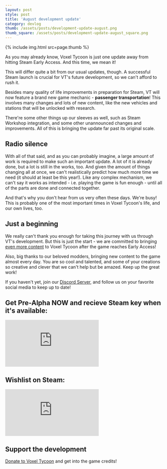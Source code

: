 ```yaml
---
layout: post
style: post
title: 'August development update'
category: devlog
thumb: /assets/posts/development-update-august.png
thumb_square: /assets/posts/development-update-august_square.png
---
```


{% include img.html src=page.thumb %}

As you may already know, Voxel Tycoon is just one update away from hitting Steam Early Access. And this time, we mean it!

This will differ quite a bit from our usual updates, though. A successful Steam launch is crucial for VT's future development, so we can't afford to rush it.

Besides many quality of life improvements in preparation for Steam, VT will now feature a brand new game mechanic - **passenger transportation**! This involves many changes and lots of new content, like the new vehicles and stations that will be unlocked with research.

There're some other things up our sleeves as well, such as Steam Workshop integration, and some other unannounced changes and improvements. All of this is bringing the update far past its original scale.

## Radio silence

With all of that said, and as you can probably imagine, a large amount of work is required to make such an important update. A lot of it is already done, but a lot is still in the works, too. And given the amount of things changing all at once, we can't realistically predict how much more time we need (it should at least be this year!). Like any complex mechanism, we can't say it works as intended - i.e. playing the game is fun enough - until all of the parts are done and connected together.

And that's why you don't hear from us very often these days. We're busy! This is probably one of the most important times in Voxel Tycoon's life, and our own lives, too.

## Just a beginning

We really can't thank you enough for taking this journey with us through VT's development. But this is just the start - we are committed to bringing [even more content](https://voxeltycoon.xyz/roadmap) to Voxel Tycoon after the game reaches Early Access!

Also, big thanks to our beloved modders, bringing new content to the game almost every day. You are so cool and talented, and some of your creations so creative and clever that we can't help but be amazed. Keep up the great work!

If you haven't yet, join our [Discord Server](//discord.gg/voxeltycoon), and follow us on your favorite social media to keep up to date!

## Get Pre-Alpha NOW and recieve Steam key when it's available:

<iframe frameborder="0" src="https://itch.io/embed/434404?linkback=true&amp;border_width=0&amp;bg_color=32A094&amp;fg_color=ffffff&amp;link_color=20ff92&amp;border_color=4bb9ad" class="widget-itchio_dark"></iframe>

## Wishlist on Steam:

<iframe class="widget-steam_modal" src="https://store.steampowered.com/widget/732050/" frameborder="0"></iframe>

## Support the development

[Donate to Voxel Tycoon](https://voxeltycoon.xyz/donate) and get into the game credits!